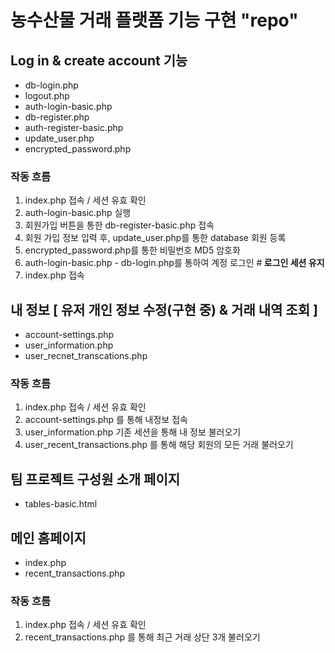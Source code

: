 # 농수산물 거래 플랫폼 기능 구현 "repo"

## Log in & create account 기능
- db-login.php    
- logout.php  
- auth-login-basic.php         
- db-register.php 
- auth-register-basic.php   
- update_user.php
- encrypted_password.php     


### 작동 흐름
1. index.php 접속 / 세션 유효 확인
2. auth-login-basic.php 실행
3. 회원가입 버튼을 통한 db-register-basic.php 접속
4. 회원 가입 정보 입력 후, update_user.php를 통한 database 회원 등록  
5. encrypted_password.php를 통한 비밀번호 MD5 암호화
6. auth-login-basic.php - db-login.php를 통하여 계정 로그인 #<strong> 로그인 세션 유지</strong>
7. index.php 접속

## 내 정보 [ 유저 개인 정보 수정(구현 중) & 거래 내역 조회 ]
- account-settings.php
- user_information.php
- user_recnet_transcations.php  


### 작동 흐름
1. index.php 접속 / 세션 유효 확인
2. account-settings.php 를 통해 내정보 접속
3. user_information.php 기존 세션을 통해 내 정보 불러오기
4. user_recent_transactions.php 를 통해 해당 회원의 모든 거래 불러오기


     
## 팀 프로젝트 구성원 소개 페이지
- tables-basic.html 

 
## 메인 홈페이지
- index.php
- recent_transactions.php    

### 작동 흐름
1. index.php 접속 / 세션 유효 확인
2. recent_transactions.php 를 통해 최근 거래 상단 3개 불러오기